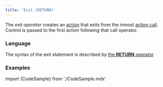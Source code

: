 ```yaml
---
title: 'Exit (RETURN)'
---
```


The *exit operator* creates an [action](Actions.md) that exits from the inmost [action call](Call_EXEC.md). Control is passed to the first action following that call operator.

### Language

The syntax of the exit statement is described by [the **RETURN** operator](RETURN.md). 

### Examples


import {CodeSample} from './CodeSample.mdx'

<CodeSample url="https://documentation.lsfusion.org/sample?file=ActionSample&block=return"/>
